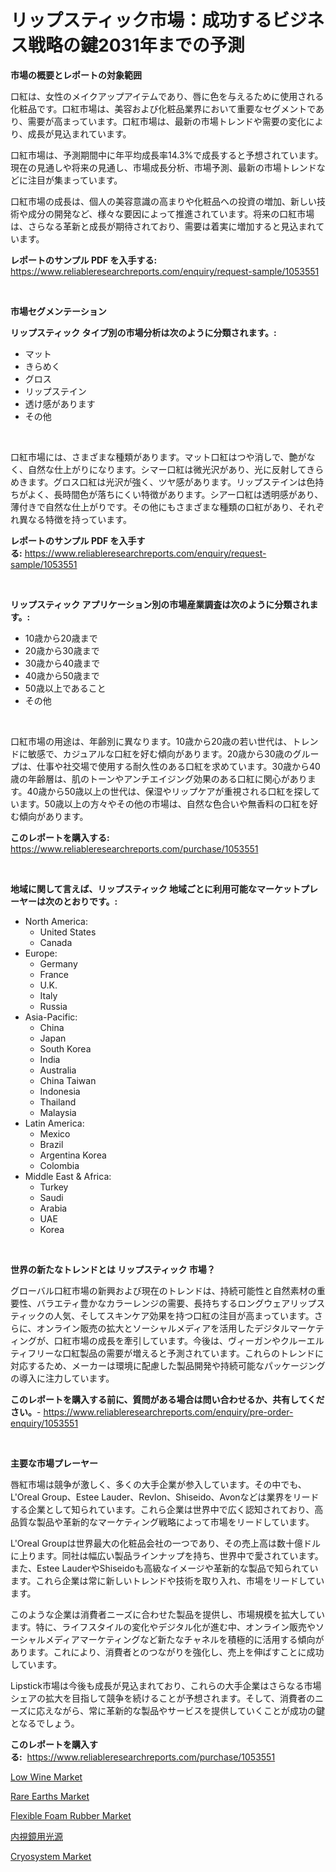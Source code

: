 <p><h1>リップスティック市場：成功するビジネス戦略の鍵2031年までの予測</h1></p><p><strong>市場の概要とレポートの対象範囲</strong></p>
<p><p>口紅は、女性のメイクアップアイテムであり、唇に色を与えるために使用される化粧品です。口紅市場は、美容および化粧品業界において重要なセグメントであり、需要が高まっています。口紅市場は、最新の市場トレンドや需要の変化により、成長が見込まれています。</p><p>口紅市場は、予測期間中に年平均成長率14.3%で成長すると予想されています。現在の見通しや将来の見通し、市場成長分析、市場予測、最新の市場トレンドなどに注目が集まっています。</p><p>口紅市場の成長は、個人の美容意識の高まりや化粧品への投資の増加、新しい技術や成分の開発など、様々な要因によって推進されています。将来の口紅市場は、さらなる革新と成長が期待されており、需要は着実に増加すると見込まれています。</p></p>
<p><strong>レポートのサンプル PDF を入手する:</strong> <a href="https://www.reliableresearchreports.com/enquiry/request-sample/1053551">https://www.reliableresearchreports.com/enquiry/request-sample/1053551</a></p>
<p>&nbsp;</p>
<p><strong>市場セグメンテーション</strong></p>
<p><strong>リップスティック タイプ別の市場分析は次のように分類されます。:</strong></p>
<p><ul><li>マット</li><li>きらめく</li><li>グロス</li><li>リップステイン</li><li>透け感があります</li><li>その他</li></ul></p>
<p>&nbsp;</p>
<p><p>口紅市場には、さまざまな種類があります。マット口紅はつや消しで、艶がなく、自然な仕上がりになります。シマー口紅は微光沢があり、光に反射してきらめきます。グロス口紅は光沢が強く、ツヤ感があります。リップステインは色持ちがよく、長時間色が落ちにくい特徴があります。シアー口紅は透明感があり、薄付きで自然な仕上がりです。その他にもさまざまな種類の口紅があり、それぞれ異なる特徴を持っています。</p></p>
<p><strong>レポートのサンプル PDF を入手する:</strong>&nbsp;<a href="https://www.reliableresearchreports.com/enquiry/request-sample/1053551">https://www.reliableresearchreports.com/enquiry/request-sample/1053551</a></p>
<p>&nbsp;</p>
<p><strong> リップスティック アプリケーション別の市場産業調査は次のように分類されます。:</strong></p>
<p><ul><li>10歳から20歳まで</li><li>20歳から30歳まで</li><li>30歳から40歳まで</li><li>40歳から50歳まで</li><li>50歳以上であること</li><li>その他</li></ul></p>
<p>&nbsp;</p>
<p><p>口紅市場の用途は、年齢別に異なります。10歳から20歳の若い世代は、トレンドに敏感で、カジュアルな口紅を好む傾向があります。20歳から30歳のグループは、仕事や社交場で使用する耐久性のある口紅を求めています。30歳から40歳の年齢層は、肌のトーンやアンチエイジング効果のある口紅に関心があります。40歳から50歳以上の世代は、保湿やリップケアが重視される口紅を探しています。50歳以上の方々やその他の市場は、自然な色合いや無香料の口紅を好む傾向があります。</p></p>
<p><strong>このレポートを購入する:</strong>&nbsp; <a href="https://www.reliableresearchreports.com/purchase/1053551">https://www.reliableresearchreports.com/purchase/1053551</a></p>
<p>&nbsp;</p>
<p><strong>地域に関して言えば、リップスティック 地域ごとに利用可能なマーケットプレーヤーは次のとおりです。:</strong></p>
<p><ul>
    <li>
        North America:
        <ul>
            <li>United States</li>
            <li>Canada</li>
        </ul>
    </li>
    <li>
        Europe:
        <ul>
            <li>Germany</li>
            <li>France</li>
            <li>U.K.</li>
            <li>Italy</li>
            <li>Russia</li>
        </ul>
    </li>
    <li>
        Asia-Pacific:
        <ul>
            <li>China</li>
            <li>Japan</li>
            <li>South Korea</li>
            <li>India</li>
            <li>Australia</li>
            <li>China Taiwan</li>
            <li>Indonesia</li>
            <li>Thailand</li>
            <li>Malaysia</li>
        </ul>
    </li>
    <li>
        Latin America:
        <ul>
            <li>Mexico</li>
            <li>Brazil</li>
            <li>Argentina Korea</li>
            <li>Colombia</li>
        </ul>
    </li>
    <li>
        Middle East & Africa:
        <ul>
            <li>Turkey</li>
            <li>Saudi</li>
            <li>Arabia</li>
            <li>UAE</li>
            <li>Korea</li>
        </ul>
    </li>
    </ul></p>
<p>&nbsp;</p>
<p><strong>世界の新たなトレンドとは リップスティック 市場？</strong></p>
<p><p>グローバル口紅市場の新興および現在のトレンドは、持続可能性と自然素材の重要性、バラエティ豊かなカラーレンジの需要、長持ちするロングウェアリップスティックの人気、そしてスキンケア効果を持つ口紅の注目が高まっています。さらに、オンライン販売の拡大とソーシャルメディアを活用したデジタルマーケティングが、口紅市場の成長を牽引しています。今後は、ヴィーガンやクルーエルティフリーな口紅製品の需要が増えると予測されています。これらのトレンドに対応するため、メーカーは環境に配慮した製品開発や持続可能なパッケージングの導入に注力しています。</p></p>
<p><strong>このレポートを購入する前に、質問がある場合は問い合わせるか、共有してください。</strong>- <a href="https://www.reliableresearchreports.com/enquiry/pre-order-enquiry/1053551">https://www.reliableresearchreports.com/enquiry/pre-order-enquiry/1053551</a></p>
<p>&nbsp;</p>
<p><strong>主要な市場プレーヤー</strong></p>
<p><p>唇紅市場は競争が激しく、多くの大手企業が参入しています。その中でも、L'Oreal Group、Estee Lauder、Revlon、Shiseido、Avonなどは業界をリードする企業として知られています。これら企業は世界中で広く認知されており、高品質な製品や革新的なマーケティング戦略によって市場をリードしています。</p><p>L'Oreal Groupは世界最大の化粧品会社の一つであり、その売上高は数十億ドルに上ります。同社は幅広い製品ラインナップを持ち、世界中で愛されています。また、Estee LauderやShiseidoも高級なイメージや革新的な製品で知られています。これら企業は常に新しいトレンドや技術を取り入れ、市場をリードしています。</p><p>このような企業は消費者ニーズに合わせた製品を提供し、市場規模を拡大しています。特に、ライフスタイルの変化やデジタル化が進む中、オンライン販売やソーシャルメディアマーケティングなど新たなチャネルを積極的に活用する傾向があります。これにより、消費者とのつながりを強化し、売上を伸ばすことに成功しています。</p><p>Lipstick市場は今後も成長が見込まれており、これらの大手企業はさらなる市場シェアの拡大を目指して競争を続けることが予想されます。そして、消費者のニーズに応えながら、常に革新的な製品やサービスを提供していくことが成功の鍵となるでしょう。</p></p>
<p><strong>このレポートを購入する:</strong>&nbsp;&nbsp;<a href="https://www.reliableresearchreports.com/purchase/1053551">https://www.reliableresearchreports.com/purchase/1053551</a></p>
<p><p><a href="https://view.publitas.com/reportprime-1/low-wine-market-research-report-reveals-the-latest-trends-and-opportunities-of-this-market-for-period-from-2023-2030/">Low Wine Market</a></p><p><a href="https://meowing-canidae-761.notion.site/Rare-Earths-Market-Size-Focuses-on-Market-Dynamics-In-Depth-Analysis-and-Future-Projections-of-its--fd58e354d7bc48b6a8930824f6960d4c">Rare Earths Market</a></p><p><a href="https://github.com/RoccoManning/Market-Research-Report-List-3/blob/main/flexible-foam-rubber-market.md">Flexible Foam Rubber Market</a></p><p><a href="https://github.com/oqxogxyvqe90775/Market-Research-Report-List-1/blob/main/8197309189768.md">内視鏡用光源</a></p><p><a href="https://issuu.com/reportprime-2/docs/cryosystem-market-size-2030.pptx">Cryosystem Market</a></p></p>